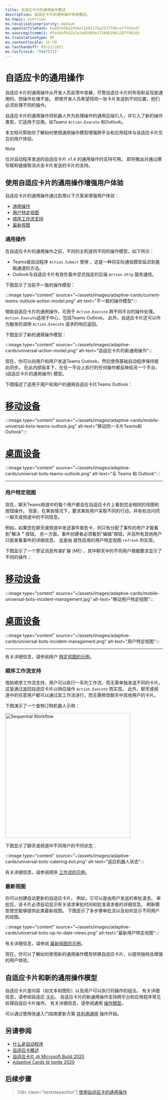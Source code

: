 ```yaml
---
title: 自适应卡片的通用操作概述
description: 自适应卡片的通用操作快速概述。
ms.topic: overview
ms.localizationpriority: medium
ms.openlocfilehash: ba957456e2926e11b021f6a2577706cef7fb5ad7
ms.sourcegitcommit: 8feddafb51b2a1a85d04e37568b2861287f982d3
ms.translationtype: MT
ms.contentlocale: zh-CN
ms.lasthandoff: 09/22/2021
ms.locfileid: "59475711"
---
```

# <a name="universal-actions-for-adaptive-cards"></a>自适应卡的通用操作

自适应卡片的通用操作从开发人员反馈中发展，尽管自适应卡片的布局和呈现是通用的，但操作处理不是。 即使开发人员希望将同一张卡片发送到不同位置，他们必须处理不同的操作。

自适应卡片的通用操作将机器人作为处理操作的通用后端引入，并引入了新的操作类型，它适用于应用，如Teams `Action.Execute` 和Outlook。

本文档可帮助你了解如何使用通用操作模型增强跨平台和应用程序与自适应卡片交互的用户体验。

> [!NOTE]
> 仅对自动程序发送的自适应卡片 v1.4 的通用操作的支持可用。 即将推出对通过撰写框和链接取消点击卡片发送的卡片的支持。

## <a name="enhance-user-experiences-with-universal-actions-for-adaptive-cards"></a>使用自适应卡片的通用操作增强用户体验

自适应卡片的通用操作通过启用以下方案来增强用户体验：

* [通用操作](#universal-actions)
* [用户特定视图](#user-specific-views)
* [顺序工作流支持](#sequential-workflow-support)
* [最新视图](#up-to-date-views)

### <a name="universal-actions"></a>通用操作

在自适应卡片的通用操作之前，不同的主机提供不同的操作模型，如下所示：

* Teams或自动程序 `Action.Submit` 使用 ，这是一种将实际通信模型延迟到基础通道的方法。
* Outlook与自适应卡片有效负载中显式指定的后端 `Action.Http` 服务通信。

下图显示了当前不一致的操作模型：

:::image type="content" source="~/assets/images/adaptive-cards/current-teams-outlook-action-model.png" alt-text="不一致的操作模型":::

借助自适应卡片的通用操作，可用于 `Action.Execute` 跨不同平台的操作处理。 `Action.Execute`适用于中心，包括Teams Outlook。 此外，自适应卡片还可以作为触发的调用 `Action.Execute` 请求的响应返回。

下图显示了新的通用操作模型：

:::image type="content" source="~/assets/images/adaptive-cards/universal-action-model.png" alt-text="自适应卡片的新通用操作":::

现在，你可以向用户和用户发送Teams Outlook，然后使用基础自动程序保持彼此同步。 在此内部版本下，在任一平台上执行的任何操作都反映给另一个平台， (自适应卡片的通用操作) 模型。

下图描述了适用于用户和用户的通用自适应卡片Teams Outlook：

# <a name="mobile"></a>[移动设备](#tab/mobile)

:::image type="content" source="~/assets/images/adaptive-cards/mobile-universal-bots-teams-outlook.jpg" alt-text="移动同一卡片Teams和Outlook":::

# <a name="desktop"></a>[桌面设备](#tab/desktop)

:::image type="content" source="~/assets/images/adaptive-cards/universal-bots-teams-outlook.png" alt-text="与 Teams 和 Outlook":::

* * *

### <a name="user-specific-views"></a>用户特定视图

现在，聊天Teams频道中的每个用户都会在自适应卡片上看到完全相同的视图和按钮操作。 但是，在某些情况下，要求某些用户采取不同的行动，并有权访问同一聊天或频道中的不同信息。

例如，如果您在聊天或频道中发送事件报告卡，则只有分配了事件的用户才能看到"解决 **"** 按钮。 另一方面，事件创建者必须看到"编辑"按钮，并且所有其他用户只能查看事件的详细信息。 这是由 属性启用的用户特定视图 `refresh` 所实现。

下图显示了一个票证消息传递扩展 (ME) ，其中聊天中的不同用户根据要求显示了不同的操作：

# <a name="mobile"></a>[移动设备](#tab/mobile)

:::image type="content" source="~/assets/images/adaptive-cards/mobile-universal-bots-incident-management.jpg" alt-text="移动用户特定视图":::

# <a name="desktop"></a>[桌面设备](#tab/desktop)

:::image type="content" source="~/assets/images/adaptive-cards/universal-bots-incident-management.png" alt-text="用户特定视图":::

* * *

有关详细信息，请参阅用户 [特定视图的示例](User-Specific-Views.md)。

### <a name="sequential-workflow-support"></a>顺序工作流支持

借助顺序工作流支持，用户可以执行一系列工作流，而无需单独发送不同的卡片。 这是通过返回自适应卡片以响应操作 `Action.Execute` 而实现。 此外，聊天或频道中的任意用户都可以通过其工作流进行，而无需修改聊天中其他用户的卡片。

下图演示了一个食物订购机器人示例： <br/>

<img src="~/assets/images/bots/sequentialWorkflow.gif" alt="Sequential Workflow" width="400"/>

下图显示了聊天或频道中不同用户的不同状态：

:::image type="content" source="~/assets/images/adaptive-cards/universal-bots-catering-bot.png" alt-text="适应机器人状态":::

有关详细信息，请参阅顺序 [工作流的示例](Sequential-Workflows.md)。

### <a name="up-to-date-views"></a>最新视图

你可以创建自动更新的自适应卡片。 例如，它可以是由用户发送的审批请求。 审批后，该卡片必须自动显示有关请求审批时间和批准请求者的详细信息。 刷新模型使您能够提供此类最新视图。 下图显示了多步骤审批流以及如何显示不同用户的视图。

:::image type="content" source="~/assets/images/adaptive-cards/universal-bots-up-to-date-views.png" alt-text="最新用户特定视图":::

有关详细信息，请参阅 [最新视图的示例](Up-To-Date-Views.md)。

现在，你可以了解如何使用新的通用操作模型转换自适应卡片，以提供独特且增强的用户体验。

## <a name="adaptive-cards-and-the-new-universal-actions-model"></a>自适应卡片和新的通用操作模型

自适应卡片是内容（如文本和图形）以及用户可以执行的操作的组合。 有关详细信息，请参阅自适应 [卡片](http://adaptivecards.io/)。 自适应卡片的新通用操作支持跨平台和应用程序常见处理自适应卡片操作。 有关详细信息，请参阅通用 [操作模型](/adaptive-cards/authoring-cards/universal-action-model)。

可以通过使用快速入门指南更新方案 [并利用通用](Work-with-universal-actions-for-adaptive-cards.md) 操作开始。

## <a name="see-also"></a>另请参阅

* [什么是自动程序](~/bots/what-are-bots.md)
* [自适应卡概述](~/task-modules-and-cards/what-are-cards.md)
* [自适应卡片 @ Microsoft Build 2020](https://youtu.be/hEBhwB72Qn4?t=1393)
* [Adaptive Cards @ Ignite 2020](https://techcommunity.microsoft.com/t5/video-hub/elevate-user-experiences-with-teams-and-adaptive-cards/m-p/1689460)

## <a name="next-step"></a>后续步骤

> [!div class="nextstepaction"]
> [使用自适应卡的通用操作](Work-with-universal-actions-for-adaptive-cards.md)
